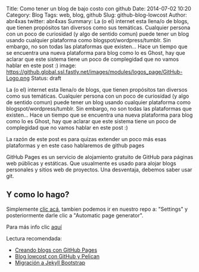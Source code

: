 Title: Como tener un blog de bajo costo con github
Date: 2014-07-02 10:20
Category: Blog
Tags: web, blog, github
Slug: github-blog-lowcost
Author: abr4xas
twitter: abr4xas
Summary: La (o el) internet esta llena/o de blogs, que tienen propósitos tan diversos como sus temáticas. Cualquier persona con un poco de curiosidad (y algo de sentido comun) puede tener un blog usando cualquier plataforma como blogspot/wordpress/tumblr. Sin embargo, no son todas las plataformas que existen... Hace un tiempo que se encuentra una nueva plataforma para blog como lo es Ghost, hay que aclarar que este sistema tiene un poco de complegidad que no vamos hablar en este post :)
image: https://github.global.ssl.fastly.net/images/modules/logos_page/GitHub-Logo.png
Status: draft

La (o el) internet esta llena/o de blogs, que tienen propósitos tan diversos como sus temáticas. Cualquier persona con un poco de curiosidad (y algo de sentido comun) puede tener un blog usando cualquier plataforma como blogspot/wordpress/tumblr. Sin embargo, no son todas las plataformas que existen... Hace un tiempo que se encuentra una nueva plataforma para blog como lo es Ghost, hay que aclarar que este sistema tiene un poco de complegidad que no vamos hablar en este post :) 


La razón de este post es para quizas extender un poco más esas plataformas y en este caso hablaremos de github pages


GitHub Pages es un servicio de alojamiento gratuito de GitHub para páginas web públicas y estáticas. Que usualmente es usado  para alojar blogs personales y sitios web de proyectos. Una desventaja, debemos saber usar git.

## Y como lo hago?

Simplemente [clic acá](https://pages.github.com/ "pages.github.com"), tambien podemos ir en nuestro repo a: "Settings" y posteriormente darle clic a "Automatic page generator".

Para más info clic [aquí](https://help.github.com/categories/20/articles)

Lectura recomendada: 

 * [Creando blogs con GitHub Pages](http://bitelia.com/2014/06/creando-blogs-con-github-pages)
 * [Blog lowcost con GitHub y Pelican](http://www.pataliebre.net/blog-lowcost-con-github-y-pelican.html)
 * [Migración a Jekyll Bootstrap](http://abr4xas.org/migracion-jekyll.html)
